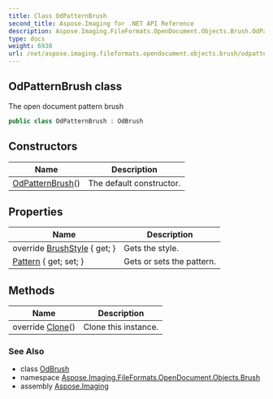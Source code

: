 ```yaml
---
title: Class OdPatternBrush
second_title: Aspose.Imaging for .NET API Reference
description: Aspose.Imaging.FileFormats.OpenDocument.Objects.Brush.OdPatternBrush class. The open document pattern brush
type: docs
weight: 6930
url: /net/aspose.imaging.fileformats.opendocument.objects.brush/odpatternbrush/
---
```

## OdPatternBrush class

The open document pattern brush

```csharp
public class OdPatternBrush : OdBrush
```

## Constructors

| Name | Description |
| --- | --- |
| [OdPatternBrush](odpatternbrush/)() | The default constructor. |

## Properties

| Name | Description |
| --- | --- |
| override [BrushStyle](../../aspose.imaging.fileformats.opendocument.objects.brush/odpatternbrush/brushstyle/) { get; } | Gets the style. |
| [Pattern](../../aspose.imaging.fileformats.opendocument.objects.brush/odpatternbrush/pattern/) { get; set; } | Gets or sets the pattern. |

## Methods

| Name | Description |
| --- | --- |
| override [Clone](../../aspose.imaging.fileformats.opendocument.objects.brush/odpatternbrush/clone/)() | Clone this instance. |

### See Also

* class [OdBrush](../odbrush/)
* namespace [Aspose.Imaging.FileFormats.OpenDocument.Objects.Brush](../../aspose.imaging.fileformats.opendocument.objects.brush/)
* assembly [Aspose.Imaging](../../)


